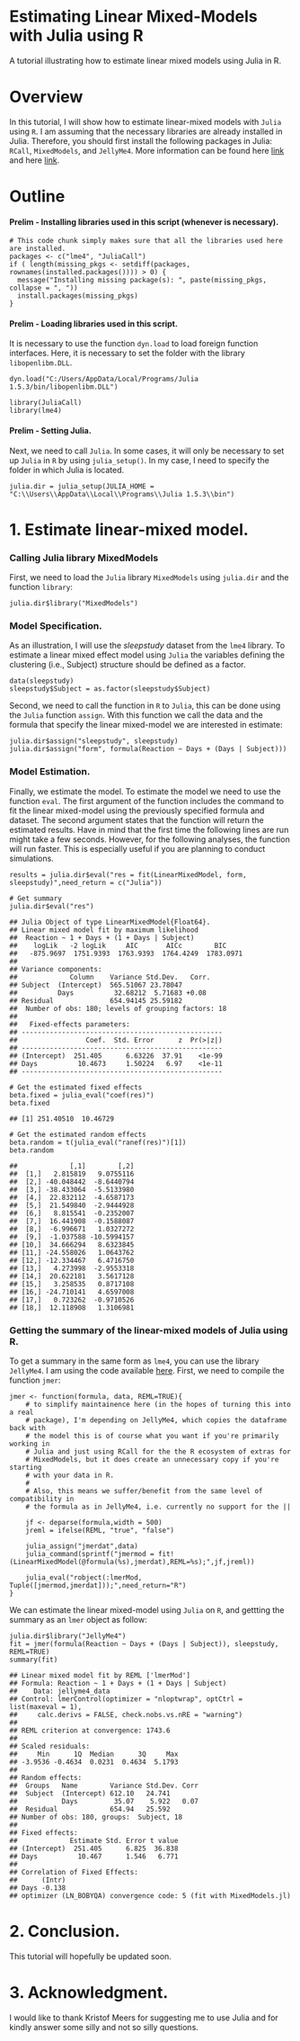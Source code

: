 # Estimating Linear Mixed-Models with Julia using R
A tutorial illustrating how to estimate linear mixed models using Julia in R.

# Overview

In this tutorial, I will show how to estimate linear-mixed models with `Julia` using `R`. I am assuming that the necessary libraries are already installed in Julia. Therefore, you should first install the following packages in Julia: `RCall`, `MixedModels`, and `JellyMe4`. More information can be found here [link](https://rpubs.com/dmbates/377897) and here [link](https://github.com/palday/JellyMe4.jl).

# Outline


#### Prelim - Installing libraries used in this script (whenever is necessary).

```{r, echo=TRUE, warning=TRUE, results="hide", message=FALSE}
# This code chunk simply makes sure that all the libraries used here are installed.
packages <- c("lme4", "JuliaCall")
if ( length(missing_pkgs <- setdiff(packages, rownames(installed.packages()))) > 0) {
  message("Installing missing package(s): ", paste(missing_pkgs, collapse = ", "))
  install.packages(missing_pkgs)
}
```

#### Prelim - Loading libraries used in this script.

It is necessary to use the function `dyn.load` to load foreign function interfaces. Here, it is necessary to set the folder with the library `libopenlibm.DLL`.

```{r, echo=TRUE, warning=TRUE, results="hide", message=FALSE}
dyn.load("C:/Users/AppData/Local/Programs/Julia 1.5.3/bin/libopenlibm.DLL")

library(JuliaCall)
library(lme4)
```

#### Prelim - Setting Julia.

Next, we need to call `Julia`. In some cases, it will only be necessary to set up `Julia` in `R` by using `julia_setup()`. In my case, I need to specify the folder in which Julia is located.

```{r, echo=TRUE, warning=TRUE, results="hide", message=FALSE}
julia.dir = julia_setup(JULIA_HOME = "C:\\Users\\AppData\\Local\\Programs\\Julia 1.5.3\\bin")
```


# 1. Estimate linear-mixed model.

### Calling Julia library MixedModels

First, we need to load the `Julia` library `MixedModels` using `julia.dir` and the function `library`:

```{r, echo=TRUE, warning=FALSE, eval=TRUE}
julia.dir$library("MixedModels")
```

### Model Specification.

As an illustration, I will use the *sleepstudy* dataset from the `lme4` library. To estimate a linear mixed effect model using `Julia` the variables defining the clustering (i.e., Subject) structure should be defined as a factor. 

```{r, echo=TRUE, warning=FALSE, eval=TRUE}
data(sleepstudy)
sleepstudy$Subject = as.factor(sleepstudy$Subject)
```

Second, we need to call the function in `R` to `Julia`, this can be done using the `Julia` function `assign`. With this function we call the data and the formula that specify the linear mixed-model we are interested in estimate:  


```{r, echo=TRUE, warning=FALSE, eval=TRUE}
julia.dir$assign("sleepstudy", sleepstudy)
julia.dir$assign("form", formula(Reaction ~ Days + (Days | Subject)))
```

### Model Estimation.

Finally, we estimate the model. To estimate the model we need to use the function `eval`. The first argument of the function includes the command to fit the linear mixed-model using the previously specified formula and dataset. The second argument states that the function will return the estimated results. Have in mind that the first time the following lines are run might take a few seconds. However, for the following analyses, the function will run faster. This is especially useful if you are planning to conduct simulations. 

```{r, echo=TRUE, warning=FALSE, eval=TRUE}
results = julia.dir$eval("res = fit(LinearMixedModel, form, sleepstudy)",need_return = c("Julia"))

# Get summary 
julia.dir$eval("res")

## Julia Object of type LinearMixedModel{Float64}.
## Linear mixed model fit by maximum likelihood
##  Reaction ~ 1 + Days + (1 + Days | Subject)
##    logLik   -2 logLik     AIC       AICc        BIC    
##   -875.9697  1751.9393  1763.9393  1764.4249  1783.0971
## 
## Variance components:
##             Column    Variance Std.Dev.   Corr.
## Subject  (Intercept)  565.51067 23.78047
##          Days          32.68212  5.71683 +0.08
## Residual              654.94145 25.59182
##  Number of obs: 180; levels of grouping factors: 18
## 
##   Fixed-effects parameters:
## --------------------------------------------------
##                 Coef.  Std. Error      z  Pr(>|z|)
## --------------------------------------------------
## (Intercept)  251.405      6.63226  37.91    <1e-99
## Days          10.4673     1.50224   6.97    <1e-11
## --------------------------------------------------

# Get the estimated fixed effects
beta.fixed = julia_eval("coef(res)")
beta.fixed 

## [1] 251.40510  10.46729

# Get the estimated random effects
beta.random = t(julia_eval("ranef(res)")[1])
beta.random

##             [,1]        [,2]
##  [1,]   2.815819   9.0755116
##  [2,] -40.048442  -8.6440794
##  [3,] -38.433064  -5.5133980
##  [4,]  22.832112  -4.6587173
##  [5,]  21.549840  -2.9444928
##  [6,]   8.815541  -0.2352007
##  [7,]  16.441908  -0.1588087
##  [8,]  -6.996671   1.0327272
##  [9,]  -1.037588 -10.5994157
## [10,]  34.666294   8.6323845
## [11,] -24.558026   1.0643762
## [12,] -12.334467   6.4716750
## [13,]   4.273998  -2.9553318
## [14,]  20.622181   3.5617128
## [15,]   3.258535   0.8717108
## [16,] -24.710141   4.6597008
## [17,]   0.723262  -0.9710526
## [18,]  12.118908   1.3106981
```
### Getting the summary of the linear-mixed models of Julia using R.

To get a summary in the same form as `lme4`, you can use the library `JellyMe4`. I am using the code available [here](https://rdrr.io/github/palday/jlme/src/R/JellyMe4.R). First, we need to compile the function `jmer`:

```{r, echo=TRUE, warning=FALSE, eval=TRUE}
jmer <- function(formula, data, REML=TRUE){
    # to simplify maintainence here (in the hopes of turning this into a real
    # package), I'm depending on JellyMe4, which copies the dataframe back with
    # the model this is of course what you want if you're primarily working in
    # Julia and just using RCall for the the R ecosystem of extras for
    # MixedModels, but it does create an unnecessary copy if you're starting
    # with your data in R.
    #
    # Also, this means we suffer/benefit from the same level of compatibility in
    # the formula as in JellyMe4, i.e. currently no support for the ||

    jf <- deparse(formula,width = 500)
    jreml = ifelse(REML, "true", "false")

    julia_assign("jmerdat",data)
    julia_command(sprintf("jmermod = fit!(LinearMixedModel(@formula(%s),jmerdat),REML=%s);",jf,jreml))

    julia_eval("robject(:lmerMod, Tuple([jmermod,jmerdat]));",need_return="R")
}
```

We can estimate the linear mixed-model using `Julia` on `R`, and gettting the summary as an `lmer` object as follow:

```{r, echo=TRUE, warning=FALSE, eval=TRUE}
julia.dir$library("JellyMe4")
fit = jmer(formula(Reaction ~ Days + (Days | Subject)), sleepstudy, REML=TRUE)
summary(fit)

## Linear mixed model fit by REML ['lmerMod']
## Formula: Reaction ~ 1 + Days + (1 + Days | Subject)
##    Data: jellyme4_data
## Control: lmerControl(optimizer = "nloptwrap", optCtrl = list(maxeval = 1),  
##     calc.derivs = FALSE, check.nobs.vs.nRE = "warning")
## 
## REML criterion at convergence: 1743.6
## 
## Scaled residuals: 
##     Min      1Q  Median      3Q     Max 
## -3.9536 -0.4634  0.0231  0.4634  5.1793 
## 
## Random effects:
##  Groups   Name        Variance Std.Dev. Corr
##  Subject  (Intercept) 612.10   24.741       
##           Days         35.07    5.922   0.07
##  Residual             654.94   25.592       
## Number of obs: 180, groups:  Subject, 18
## 
## Fixed effects:
##             Estimate Std. Error t value
## (Intercept)  251.405      6.825  36.838
## Days          10.467      1.546   6.771
## 
## Correlation of Fixed Effects:
##      (Intr)
## Days -0.138
## optimizer (LN_BOBYQA) convergence code: 5 (fit with MixedModels.jl)
```

# 2. Conclusion.

This tutorial will hopefully be updated soon.

# 3. Acknowledgment.

I would like to thank Kristof Meers for suggesting me to use Julia and for kindly answer some silly and not so silly questions. 
